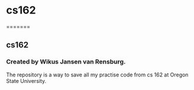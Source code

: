 
# cs162
=======
## cs162

### Created by Wikus Jansen van Rensburg.
The repository is a way to save all my practise code from cs 162 at Oregon State University.
